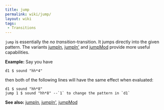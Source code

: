 ```yaml
---
title: jump
permalink: wiki/jump/
layout: wiki
tags:
 - Transitions
---
```


`jump` is essentially the *no transition*-transition. It jumps directly
into the given pattern. The variants [jumpIn](jumpIn "wikilink"),
[jumpIn'](jumpIn' "wikilink") and [jumpMod](jumpMod "wikilink") provide
more useful capabilities.

**Example:** Say you have

    d1 $ sound "hh*4"

then both of the following lines will have the same effect when
evaluated:

    d1 $ sound "hh*8"
    jump 1 $ sound "hh*8" --`1` to change the pattern in `d1`

**See also:** [jumpIn](jumpIn "wikilink"),
[jumpIn'](jumpIn' "wikilink"), [jumpMod](jumpMod "wikilink")
